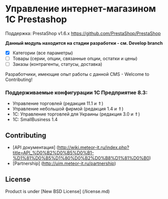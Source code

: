 # Управление интернет-магазином 1С Prestashop

Поддержка: PrestaShop v1.6.х https://github.com/PrestaShop/PrestaShop 

**Данный модуль находится на стадии разработки - см. Develop branch**
- [x] Категории (все параметры)
- [ ] Товары (серии, опции, связанные опции, остатки и цены)
- [ ] Заказы (контрагенты, статусы, доставка)

Разработчики, имеющие опыт работы с данной CMS - Welcome to Contributing! 

### Поддерживаемые конфигурации 1C Предприятие 8.3:
* Управление торговлей (редакция 11.1 и ⇑)
* Управление небольшой фирмой (редакция 1.4 и ⇑)
* 1С: Управление торговлей для Украины (редакция 3.0 и ⇑)
* 1C: SmallBusiness 1.4

## Contributing
* [API документация] (http://wiki.meteor-it.ru/index.php?title=API_%D0%B2%D0%B5%D0%B1-%D1%81%D0%B5%D1%80%D0%B2%D0%B8%D1%81%D0%B0)
* [Partnership] (http://uim.meteor-it.ru/partnership)

## License
Product is under [New BSD License] (/license.md)
